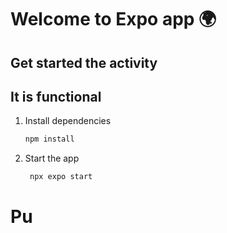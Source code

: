 # Welcome to Expo app 🌍

## Get started the activity
## It is functional


1. Install dependencies

   ```bash
   npm install
   ```

2. Start the app

   ```bash
    npx expo start

# Pu
